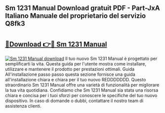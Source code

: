 ## Sm 1231 Manual Download gratuit PDF - Part-JxA Italiano Manuale del proprietario del servizio Q8fk3

# <h2><a href="http://dfgeahe.blite.top/?on=Sm+1231+Manual">🔗Download 👉🔴 Sm 1231 Manual</a></h2>

[![Sm 1231 Manual download](https://i.imgur.com/lujVjoI.png)](http://dfgeahe.blite.top/?on=Sm+1231+Manual)
Il tuo nuovo Sm 1231 Manual è progettato per semplificarti la vita. Questa guida per l'utente mostra come installare, utilizzare e mantenere il prodotto per prestazioni ottimali. Guida All'installazione passo passo questa sezione fornisce una guida all'installazione chiara e chiara per il tuo nuovo REDDDDDDD. Questo straordinario Sm 1231 Manual offre una varietà di funzionalità per migliorare la tua vita quotidiana. Confidiamo che Sm 1231 Manual sia stata una risorsa chiara e concisa per i tuoi sforzi per conoscere le specifiche del tuo nuovo dispositivo. In caso di domande o dubbi, contattare il nostro team di assistenza clienti.
